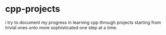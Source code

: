 # cpp-projects
i try to document my progress in learning cpp through projects starting from trivial ones onto more sophisticated one step at a time.
